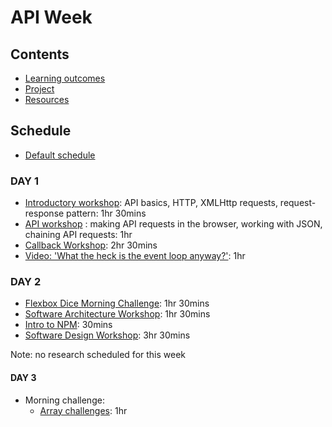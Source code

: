 # API Week

## Contents

- [Learning outcomes](./learning-outcomes.md)
- [Project](./project.md)
- [Resources](./resources)

## Schedule
- [Default schedule](../schedules/default.md)

### DAY 1

- [Introductory workshop](https://github.com/shiryz/api-workshop): API basics, HTTP, XMLHttp requests, request-response pattern: 1hr 30mins
- [API workshop](https://github.com/m4v15/ws-github-api) : making API requests in the browser, working with JSON, chaining API requests: 1hr
- [Callback Workshop](https://github.com/shiryz/call-it-back): 2hr 30mins
- [Video: 'What the heck is the event loop anyway?'](https://www.youtube.com/watch?v=8aGhZQkoFbQ&t=5s): 1hr


### DAY 2

- [Flexbox Dice Morning Challenge](https://github.com/smarthutza/flexbox-workshop): 1hr 30mins
- [Software Architecture Workshop](https://github.com/WebAhead/Workshop-Software-Architecture-Design): 1hr 30mins
- [Intro to NPM](https://github.com/foundersandcoders/npm-introduction): 30mins
- [Software Design Workshop](https://github.com/foundersandcoders/ws-software-design-js): 3hr 30mins

Note: no research scheduled for this week

#### DAY 3

- Morning challenge:
  - [Array challenges](https://github.com/foundersandcoders/mc-objects-and-arrays): 1hr
